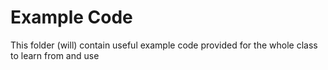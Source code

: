 # Example Code

This folder (will) contain useful example code provided for the whole class to learn from and use